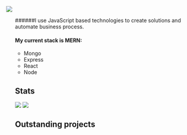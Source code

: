 <img src="https://i.ibb.co/BBB9RbJ/Captura-de-Pantalla-2022-04-04-a-la-s-11-04-47.png">
<ul>
######I use JavaScript based technologies to create solutions and automate business process.
<h4>My current stack is MERN:</h4>
<ul>
  <li>Mongo</li>
  <li>Express</li>
  <li>React</li>
  <li>Node</li>
</ul>
<h2>Stats</h2>
<img src="https://github-readme-stats.vercel.app/api/top-langs/?username=r4rmas&layout=compact&show_icons=true&theme=tokyonight" />
<img src="https://github-readme-stats.vercel.app/api?username=r4rmas&show_icons=true&theme=tokyonight" />
<h2>Outstanding projects</h2>
